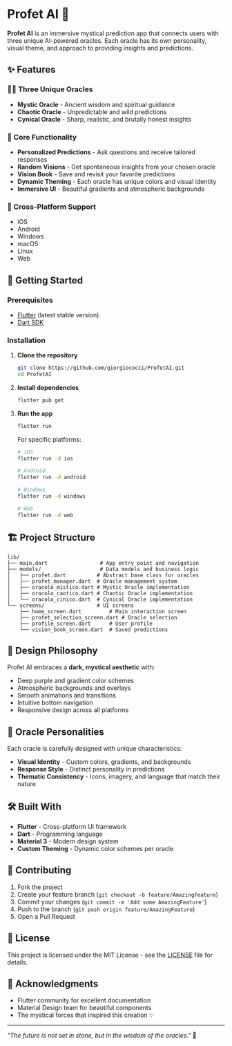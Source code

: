 # Profet AI 🔮

**Profet AI** is an immersive mystical prediction app that connects users with three unique AI-powered oracles. Each oracle has its own personality, visual theme, and approach to providing insights and predictions.

## ✨ Features

### 🧙‍♂️ Three Unique Oracles
- **Mystic Oracle** - Ancient wisdom and spiritual guidance
- **Chaotic Oracle** - Unpredictable and wild predictions
- **Cynical Oracle** - Sharp, realistic, and brutally honest insights

### 🎯 Core Functionality
- **Personalized Predictions** - Ask questions and receive tailored responses
- **Random Visions** - Get spontaneous insights from your chosen oracle
- **Vision Book** - Save and revisit your favorite predictions
- **Dynamic Theming** - Each oracle has unique colors and visual identity
- **Immersive UI** - Beautiful gradients and atmospheric backgrounds

### 📱 Cross-Platform Support
- iOS
- Android
- Windows
- macOS
- Linux
- Web

## 🚀 Getting Started

### Prerequisites
- [Flutter](https://flutter.dev/docs/get-started/install) (latest stable version)
- [Dart SDK](https://dart.dev/get-dart)

### Installation

1. **Clone the repository**
   ```bash
   git clone https://github.com/giorgiococci/ProfetAI.git
   cd ProfetAI
   ```

2. **Install dependencies**
   ```bash
   flutter pub get
   ```

3. **Run the app**
   ```bash
   flutter run
   ```

   For specific platforms:
   ```bash
   # iOS
   flutter run -d ios

   # Android
   flutter run -d android

   # Windows
   flutter run -d windows

   # Web
   flutter run -d web
   ```

## 🏗️ Project Structure

```
lib/
├── main.dart                 # App entry point and navigation
├── models/                   # Data models and business logic
│   ├── profet.dart          # Abstract base class for oracles
│   ├── profet_manager.dart  # Oracle management system
│   ├── oracolo_mistico.dart # Mystic Oracle implementation
│   ├── oracolo_caotico.dart # Chaotic Oracle implementation
│   └── oracolo_cinico.dart  # Cynical Oracle implementation
└── screens/                 # UI screens
    ├── home_screen.dart         # Main interaction screen
    ├── profet_selection_screen.dart # Oracle selection
    ├── profile_screen.dart      # User profile
    └── vision_book_screen.dart  # Saved predictions
```

## 🎨 Design Philosophy

Profet AI embraces a **dark, mystical aesthetic** with:
- Deep purple and gradient color schemes
- Atmospheric backgrounds and overlays
- Smooth animations and transitions
- Intuitive bottom navigation
- Responsive design across all platforms

## 🔮 Oracle Personalities

Each oracle is carefully designed with unique characteristics:

- **Visual Identity** - Custom colors, gradients, and backgrounds
- **Response Style** - Distinct personality in predictions
- **Thematic Consistency** - Icons, imagery, and language that match their nature

## 🛠️ Built With

- **Flutter** - Cross-platform UI framework
- **Dart** - Programming language
- **Material 3** - Modern design system
- **Custom Theming** - Dynamic color schemes per oracle

## 🤝 Contributing

1. Fork the project
2. Create your feature branch (`git checkout -b feature/AmazingFeature`)
3. Commit your changes (`git commit -m 'Add some AmazingFeature'`)
4. Push to the branch (`git push origin feature/AmazingFeature`)
5. Open a Pull Request

## 📄 License

This project is licensed under the MIT License - see the [LICENSE](LICENSE) file for details.

## 🌟 Acknowledgments

- Flutter community for excellent documentation
- Material Design team for beautiful components
- The mystical forces that inspired this creation ✨

---

*"The future is not set in stone, but in the wisdom of the oracles."* 🔮
